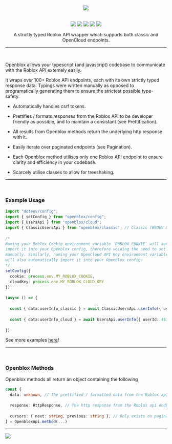 <div align="center">

  <img src="https://github.com/MightyPart/openblox/blob/main/assets/logo.svg" height="70px" width="auto" height="auto" />

  <img height="10px" width="100%" src="https://github.com/MightyPart/openblox/blob/main/assets/invis.png" />


  <div>

  <a href="https://open.blox.wiki" rel="noopener noreferrer" target="_blank"><img src="https://github.com/MightyPart/openblox/blob/main/assets/docs.svg" width="auto" height="18px" /></a>
  <img src="https://github.com/MightyPart/openblox/blob/main/assets/dot.svg" width="auto" height="18px" />
  <a href="https://www.npmjs.com/package/openblox" rel="noopener noreferrer" target="_blank"><img src="https://github.com/MightyPart/openblox/blob/main/assets/package.svg" width="auto" height="18px" /></a>
  <img src="https://github.com/MightyPart/openblox/blob/main/assets/dot.svg" width="auto" height="18px" />
  <a href="https://github.com/MightyPart/openblox" rel="noopener noreferrer" target="_blank"><img src="https://github.com/MightyPart/openblox/blob/main/assets/repo.svg" width="auto" height="18px" /></a>

  </div>

  A strictly typed Roblox API wrapper which supports both classic and OpenCloud endpoints.

  - - -
  
</div>

<img height="0px" width="100%" src="https://github.com/MightyPart/openblox/blob/main/assets/invis.png" />

Openblox allows your typescript (and javascript) codebase to communicate with the Roblox API extemely easily.

It wraps over 100+ Roblox API endpoints, each with its own strictly typed response data. Typings were written manually as opposed to programatically generating them to ensure the strictest possible type-safety.

- Automatically handles csrf tokens.

- Prettifies / formats responses from the Roblox API to be developer friendly as possible, and to maintain a consistant (see Prettification).
- All results from Openblox methods return the underlying http response with it.

- Easily iterate over paginated endpoints (see Pagination).

- Each Openblox method utilises only one Roblox API endpoint to ensure clarity and efficiency in your codebase.

- Scarcely utilise classes to allow for treeshaking.

- - -

<img height="0px" width="100%" src="./assets/invis.png" />

<h3>Example Usage</h3>

```ts
import "dotenv/config";
import { setConfig } from "openblox/config";
import { UsersApi } from "openblox/cloud";
import { ClassicUsersApi } from "openblox/classic"; // Classic (BEDEV & BEDEV2) APIs will always be prefixed with `Classic`.

/*
Naming your Roblox Cookie environment variable `ROBLOX_COOKIE` will automatically
import it into your Openblox config, therefore voiding the need to set it in the config
manually. Similarly, naming your OpenCloud API Key environment variable `ROBLOX_CLOUD_KEY`
will also automatically import it into your Openblox config.
*/
setConfig({
  cookie: process.env.MY_ROBLOX_COOKIE,
  cloudKey: process.env.MY_ROBLOX_CLOUD_KEY
})

(async () => {

  const { data:userInfo_classic } = await ClassicUsersApi.userInfo({ userId: 45348281 })

  const { data:userInfo_cloud } = await UsersApi.userInfo({ userId: 45348281 })

})
```

See more examples [here](https://github.com/MightyPart/openblox/tree/main/examples)!

- - -

<img height="0px" width="100%" src="./assets/invis.png" />

<h3>Openblox Methods</h3>

Openblox methods all return an object containing the following
```ts
const {
  data: unknown, // The prettified / formatted data from the Roblox api endpoint (As an optimisation, prettification / formatting only happens once accessed / destructured).

  response: HttpResponse, // The http response from the Roblox api endpoint. The raw unprettified data can be accessed via `response.body`.

  cursors: { next: string, previous: string }, // Only exists on paginated endpoints. Contains the previous and next cursor.
} = OpenbloxApi.method(...)
```

- - -

<img src="https://github.com/MightyPart/openblox/blob/main/assets/metrik.svg" width="auto" height="35px" />
